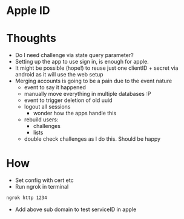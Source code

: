 # Apple ID

# Thoughts
- Do I need challenge via state query parameter?
- Setting up the app to use sign in, is enough for apple.
- It might be possible (hope!) to reuse just one clientID + secret via android as it will use the web setup
- Merging accounts is going to be a pain due to the event nature
    - event to say it happened
    - manually move everything in multiple databases :P
    - event to trigger deletion of old uuid
    - logout all sessions
        - wonder how the apps handle this
    - rebuild users:
        - challenges
        - lists
    - double check challenges as I do this. Should be happy


# How
- Set config with cert etc
- Run ngrok in terminal
```sh
ngrok http 1234
```
- Add above sub domain to test serviceID in apple
